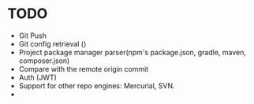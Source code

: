 TODO
====

- Git Push
- Git config retrieval ()
- Project package manager parser(npm's package.json, gradle, maven, composer.json)
- Compare with the remote origin commit
- Auth (JWT)
- Support for other repo engines: Mercurial, SVN.
-  
